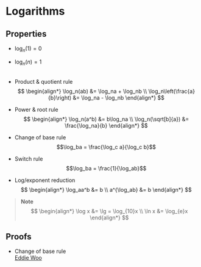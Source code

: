# Logarithms

## Properties

- $\log_n(1) = 0$
- $\log_n(n) = 1$
<br><br>
- Product & quotient rule
  $$
  \begin{align*}
    \log_n(ab) &= \log_na + \log_nb \\
    \log_n\left(\frac{a}{b}\right) &= \log_na - \log_nb
  \end{align*}
  $$

- Power & root rule
  $$
  \begin{align*}
    \log_n(a^b) &= b\log_na \\
    \log_n(\sqrt[b]{a}) &= \frac{\log_na}{b}
  \end{align*}
  $$

- Change of base rule
  $$\log_ba = \frac{\log_c a}{\log_c b}$$

- Switch rule
  $$\log_ba = \frac{1}{\log_ab}$$

- Log/exponent reduction
  $$
  \begin{align*}
    \log_aa^b &= b \\
    a^{\log_ab} &= b
  \end{align*}
  $$

> **Note**
> $$
\begin{align*}
  \log x &= \lg =  \log_{10}x \\
  \ln x &= \log_{e}x
\end{align*}
> $$

## Proofs
- Change of base rule \
  [Eddie Woo](https://youtu.be/xJYpNwWPeA4)
